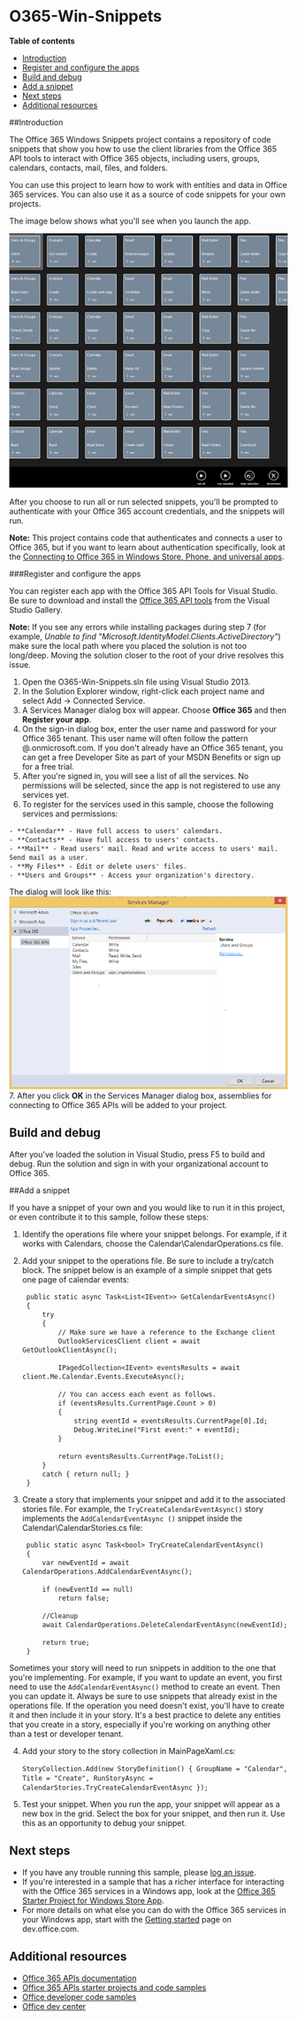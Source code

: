 # O365-Win-Snippets

**Table of contents**

* [Introduction](#introduction)
* [Register and configure the apps](#register)
* [Build and debug](#build)
* [Add a snippet](#add-a-snippet)
* [Next steps](#next-steps)
* [Additional resources](#additional-resources)

<a name="introduction"></a>
##Introduction

The Office 365 Windows Snippets project contains a repository of code snippets that show you how to use the client libraries from the Office 365 API tools to interact with Office 365 objects, including users, groups, calendars, contacts, mail, files, and folders.

You can use this project to learn how to work with entities and data in Office 365 services. You can also use it as a source of code snippets for your own projects. 

The image below shows what you'll see when you launch the app.

![](/Readme-images/LaunchScreen.png "Windows Phone interface for the O365-WinPlatform-Connect sample")

After you choose to run all or run selected snippets, you'll be prompted to authenticate with your Office 365 account credentials, and the snippets will run.

**Note:** This project contains code that authenticates and connects a user to Office 365, but if you want to learn about authentication specifically, look at the [Connecting to Office 365 in Windows Store, Phone, and universal apps](https://github.com/OfficeDev/O365-Win-Connect).

<a name="register"></a>
###Register and configure the apps

You can register each app with the Office 365 API Tools for Visual Studio. Be sure to download and install the [Office 365 API tools](http://aka.ms/k0534n) from the Visual Studio Gallery.

**Note:** If you see any errors while installing packages during step 7 (for example, *Unable to find "Microsoft.IdentityModel.Clients.ActiveDirectory"*) make sure the local path where you placed the solution is not too long/deep. Moving the solution closer to the root of your drive resolves this issue.

   1. Open the O365-Win-Snippets.sln file using Visual Studio 2013.
   2. In the Solution Explorer window, right-click each project name and select Add -> Connected Service.
   3. A Services Manager dialog box will appear. Choose **Office 365** and then **Register your app**.
   4. On the sign-in dialog box, enter the user name and password for your Office 365 tenant. This user name will often follow the pattern <your-name>@<tenant-name>.onmicrosoft.com. If you don't already have an Office 365 tenant, you can get a free Developer Site as part of your MSDN Benefits or sign up for a free trial.
   5. After you're signed in, you will see a list of all the services. No permissions will be selected, since the app is not registered to use any services yet. 
   6. To register for the services used in this sample, choose the following services and permissions:

 	- **Calendar** - Have full access to users' calendars.
	- **Contacts** - Have full access to users' contacts.
	- **Mail** - Read users' mail. Read and write access to users' mail. Send mail as a user.
	- **My Files** - Edit or delete users' files.
	- **Users and Groups** - Access your organization's directory. 
	

The dialog will look like this:
![](/Readme-images/ConnectedServices.PNG "Windows Phone interface for the O365-WinPlatform-Connect sample")
   7. After you click **OK** in the Services Manager dialog box, assemblies for connecting to Office 365 APIs will be added to your project.

<a name="build"></a>
## Build and debug ##

After you've loaded the solution in Visual Studio, press F5 to build and debug.
Run the solution and sign in with your organizational account to Office 365.

<a name="add-a-snippet"></a>
##Add a snippet

If you have a snippet of your own and you would like to run it in this project, or even contribute it to this sample, follow these steps:

1. Identify the operations file where your snippet belongs. For example, if it works with Calendars, choose the Calendar\CalendarOperations.cs file.
2. Add your snippet to the operations file. Be sure to include a try/catch block. The snippet below is an example of a simple snippet that gets one page of calendar events:

        public static async Task<List<IEvent>> GetCalendarEventsAsync()
        {
            try
            {
                // Make sure we have a reference to the Exchange client
                OutlookServicesClient client = await GetOutlookClientAsync();

                IPagedCollection<IEvent> eventsResults = await client.Me.Calendar.Events.ExecuteAsync();

                // You can access each event as follows.
                if (eventsResults.CurrentPage.Count > 0)
                {
                    string eventId = eventsResults.CurrentPage[0].Id;
                    Debug.WriteLine("First event:" + eventId);
                }

                return eventsResults.CurrentPage.ToList();
            }
            catch { return null; }
        }
3. Create a story that implements your snippet and add it to the associated stories file. For example, the `TryCreateCalendarEventAsync()` story implements the `AddCalendarEventAsync ()` snippet inside the Calendar\CalendarStories.cs file:

        public static async Task<bool> TryCreateCalendarEventAsync()
        {
            var newEventId = await CalendarOperations.AddCalendarEventAsync();

            if (newEventId == null)
                return false;

            //Cleanup
            await CalendarOperations.DeleteCalendarEventAsync(newEventId);

            return true;
        }
Sometimes your story will need to run snippets in addition to the one that you're implementing. For example, if you want to update an event, you first need to use the `AddCalendarEventAsync()` method to create an event. Then you can update it. Always be sure to use snippets that already exist in the operations file. If the operation you need doesn't exist, you'll have to create it and then include it in your story. It's a best practice to delete any entities that you create in a story, especially if you're working on anything other than a test or developer tenant.

4. Add your story to the story collection in MainPageXaml.cs:

	`StoryCollection.Add(new StoryDefinition() { GroupName = "Calendar", Title = "Create", RunStoryAsync = CalendarStories.TryCreateCalendarEventAsync });`

5. Test your snippet. When you run the app, your snippet will appear as a new box in the grid. Select the box for your snippet, and then run it. Use this as an opportunity to debug your snippet.

<a name="next-steps"></a>
## Next steps ##

- If you have any trouble running this sample, please [log an issue](https://github.com/OfficeDev/O365-Win-Snippets/issues).
- If you're interested in a sample that has a richer interface for interacting with the Office 365 services in a Windows app, look at the [Office 365 Starter Project for Windows Store App](https://github.com/OfficeDev/O365-Windows-Start).
- For more details on what else you can do with the Office 365 services in your Windows app, start with the [Getting started](http://aka.ms/rpx192) page on dev.office.com.

<a name="additional-resources"></a>
## Additional resources ##

- [Office 365 APIs documentation](http://aka.ms/kbwa5c)
- [Office 365 APIs starter projects and code samples](http://aka.ms/x1kpnz)
- [Office developer code samples](http://aka.ms/afh45z)
- [Office dev center](http://aka.ms/uftrm1)